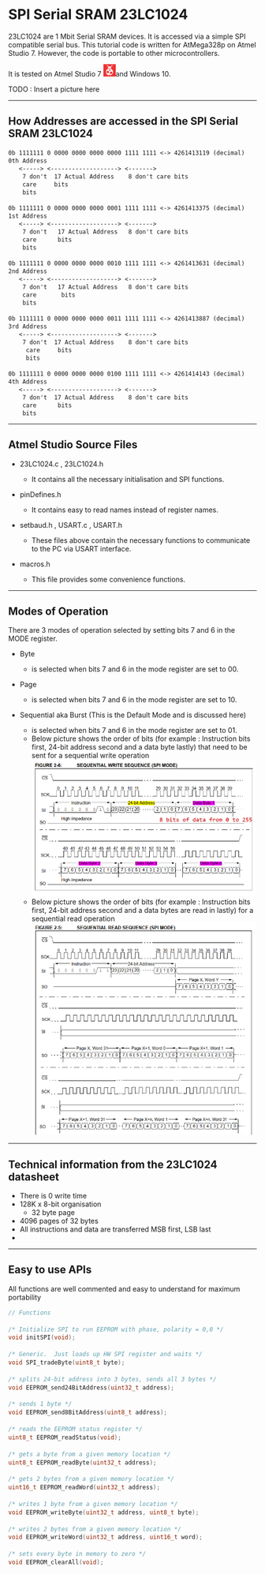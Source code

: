 # SPI Serial SRAM 23LC1024

23LC1024 are 1 Mbit Serial SRAM devices. It is accessed via a simple SPI compatible serial bus.
This tutorial code is written for AtMega328p on Atmel Studio 7. However, the code is portable to other microcontrollers. 

It is tested on Atmel Studio 7 <img src="images/atmel studio 7.png" alt="atmel studio 7" width="25" height = "25"/>and Windows 10.

TODO : Insert a picture here

---

## How Addresses are accessed in the SPI Serial SRAM 23LC1024
```
0b 1111111 0 0000 0000 0000 0000 1111 1111 <-> 4261413119 (decimal) 0th Address
   <-----> <-------------------> <------->
    7 don't  17 Actual Address    8 don't care bits
    care	 bits
    bits

0b 1111111 0 0000 0000 0000 0001 1111 1111 <-> 4261413375 (decimal) 1st Address
   <-----> <-------------------> <------->
    7 don't   17 Actual Address   8 don't care bits
    care	  bits
    bits

0b 1111111 0 0000 0000 0000 0010 1111 1111 <-> 4261413631 (decimal) 2nd Address
   <-----> <-------------------> <------->
    7 don't   17 Actual Address   8 don't care bits
    care       bits
    bits
	   
0b 1111111 0 0000 0000 0000 0011 1111 1111 <-> 4261413887 (decimal) 3rd Address
   <-----> <-------------------> <------->
    7 don't  17 Actual Address    8 don't care bits
     care     bits
     bits
	   
0b 1111111 0 0000 0000 0000 0100 1111 1111 <-> 4261414143 (decimal) 4th Address
   <-----> <-------------------> <------->
    7 don't  17 Actual Address    8 don't care bits
    care      bits
    bits
```
---

## Atmel Studio Source Files

+ 23LC1024.c , 23LC1024.h
	+ It contains all the necessary initialisation and SPI functions.

+ pinDefines.h
	+ It contains easy to read names instead of register names.
	
+ setbaud.h , USART.c , USART.h 
	+ These files above contain the necessary functions to communicate to the PC via USART interface. 

+ macros.h
	+ This file provides some convenience functions.

---

## Modes of Operation

There are 3 modes of operation selected by setting bits 7 and 6 in the MODE register.
+ Byte
	+ is selected when bits 7 and 6 in the mode register are set to 00.
	
+ Page
	+ is selected when bits 7 and 6 in the mode register are set to 10.
	
+ Sequential aka Burst (This is the Default Mode and is discussed here)
	+ is selected when bits 7 and 6 in the mode register are set to 01.
	+ Below picture shows the order of bits (for example : Instruction bits first, 24-bit address second and a data byte lastly) that need to be sent for a sequential write operation
	![Sequential Write Sequence (SPI Mode)](https://github.com/shankar-shiv/SPI_Serial_SRAM_23LC1024/blob/master/images/sequential%20write%20operation.PNG)
	+ Below picture shows the order of bits (for example : Instruction bits first, 24-bit address second and a data bytes are read in lastly) for a sequential read operation
	![Sequential Read Sequence (SPI Mode)](https://github.com/shankar-shiv/SPI_Serial_SRAM_23LC1024/blob/master/images/sequential%20read%20operation.PNG)
---

## Technical information from the 23LC1024 datasheet

+ There is 0 write time
+ 128K x 8-bit organisation
	+ 32 byte page
+ 4096 pages of 32 bytes
+ All instructions and data are transferred MSB first, LSB last
+ 

---

## Easy to use APIs

All functions are well commented and easy to understand for maximum portability

```c
// Functions

/* Initialize SPI to run EEPROM with phase, polarity = 0,0 */
void initSPI(void);

/* Generic.  Just loads up HW SPI register and waits */
void SPI_tradeByte(uint8_t byte);

/* splits 24-bit address into 3 bytes, sends all 3 bytes */
void EEPROM_send24BitAddress(uint32_t address);

/* sends 1 byte */
void EEPROM_send8BitAddress(uint8_t address);

/* reads the EEPROM status register */
uint8_t EEPROM_readStatus(void);

/* gets a byte from a given memory location */
uint8_t EEPROM_readByte(uint32_t address);

/* gets 2 bytes from a given memory location */
uint16_t EEPROM_readWord(uint32_t address);
									
/* writes 1 byte from a given memory location */		
void EEPROM_writeByte(uint32_t address, uint8_t byte);
														
/* writes 2 bytes from a given memory location */
void EEPROM_writeWord(uint32_t address, uint16_t word);

/* sets every byte in memory to zero */
void EEPROM_clearAll(void);

```